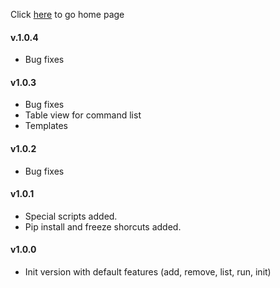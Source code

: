 Click [here]() to go home page

#### v.1.0.4
- Bug fixes

#### v1.0.3
- Bug fixes
- Table view for command list
- Templates

#### v1.0.2
- Bug fixes

#### v1.0.1
- Special scripts added.
- Pip install and freeze shorcuts added.

#### v1.0.0
- Init version with default features (add, remove, list, run, init)